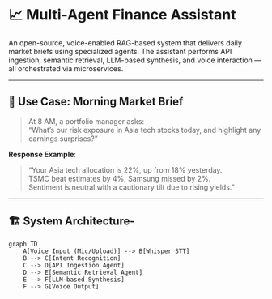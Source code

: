 # 📈 Multi-Agent Finance Assistant

An open-source, voice-enabled RAG-based system that delivers daily market briefs using specialized agents. The assistant performs API ingestion, semantic retrieval, LLM-based synthesis, and voice interaction — all orchestrated via microservices.

---

## 🧪 Use Case: Morning Market Brief

> At 8 AM, a portfolio manager asks:  
> “What’s our risk exposure in Asia tech stocks today, and highlight any earnings surprises?”

**Response Example**:

> “Your Asia tech allocation is 22%, up from 18% yesterday.  
> TSMC beat estimates by 4%, Samsung missed by 2%.  
> Sentiment is neutral with a cautionary tilt due to rising yields.”

---

## 🏗️ System Architecture-

```mermaid
graph TD
    A[Voice Input (Mic/Upload)] --> B[Whisper STT]
    B --> C[Intent Recognition]
    C --> D[API Ingestion Agent]
    D --> E[Semantic Retrieval Agent]
    E --> F[LLM-based Synthesis]
    F --> G[Voice Output]

```
